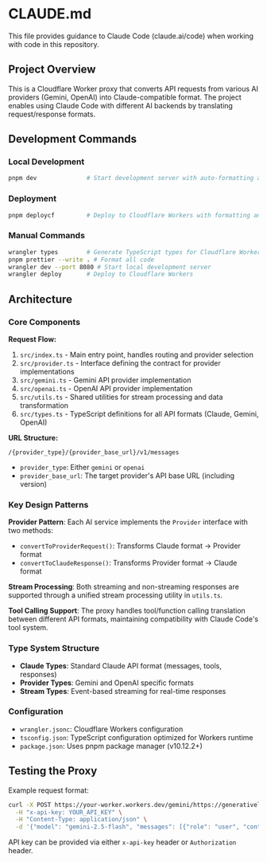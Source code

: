# CLAUDE.md

This file provides guidance to Claude Code (claude.ai/code) when working with code in this repository.

## Project Overview

This is a Cloudflare Worker proxy that converts API requests from various AI providers (Gemini, OpenAI) into Claude-compatible format. The project enables using Claude Code with different AI backends by translating request/response formats.

## Development Commands

### Local Development
```bash
pnpm dev              # Start development server with auto-formatting and type generation
```

### Deployment
```bash
pnpm deploycf         # Deploy to Cloudflare Workers with formatting and type generation
```

### Manual Commands
```bash
wrangler types        # Generate TypeScript types for Cloudflare Workers
pnpm prettier --write . # Format all code
wrangler dev --port 8080 # Start local development server
wrangler deploy       # Deploy to Cloudflare Workers
```

## Architecture

### Core Components

**Request Flow:**
1. `src/index.ts` - Main entry point, handles routing and provider selection
2. `src/provider.ts` - Interface defining the contract for provider implementations
3. `src/gemini.ts` - Gemini API provider implementation
4. `src/openai.ts` - OpenAI API provider implementation
5. `src/utils.ts` - Shared utilities for stream processing and data transformation
6. `src/types.ts` - TypeScript definitions for all API formats (Claude, Gemini, OpenAI)

**URL Structure:**
```
/{provider_type}/{provider_base_url}/v1/messages
```
- `provider_type`: Either `gemini` or `openai`
- `provider_base_url`: The target provider's API base URL (including version)

### Key Design Patterns

**Provider Pattern**: Each AI service implements the `Provider` interface with two methods:
- `convertToProviderRequest()`: Transforms Claude format → Provider format
- `convertToClaudeResponse()`: Transforms Provider format → Claude format

**Stream Processing**: Both streaming and non-streaming responses are supported through a unified stream processing utility in `utils.ts`.

**Tool Calling Support**: The proxy handles tool/function calling translation between different API formats, maintaining compatibility with Claude Code's tool system.

### Type System Structure

- **Claude Types**: Standard Claude API format (messages, tools, responses)
- **Provider Types**: Gemini and OpenAI specific formats 
- **Stream Types**: Event-based streaming for real-time responses

### Configuration

- `wrangler.jsonc`: Cloudflare Workers configuration
- `tsconfig.json`: TypeScript configuration optimized for Workers runtime
- `package.json`: Uses pnpm package manager (v10.12.2+)

## Testing the Proxy

Example request format:
```bash
curl -X POST https://your-worker.workers.dev/gemini/https://generativelanguage.googleapis.com/v1beta/v1/messages \
  -H "x-api-key: YOUR_API_KEY" \
  -H "Content-Type: application/json" \
  -d '{"model": "gemini-2.5-flash", "messages": [{"role": "user", "content": "Hello"}]}'
```

API key can be provided via either `x-api-key` header or `Authorization` header.